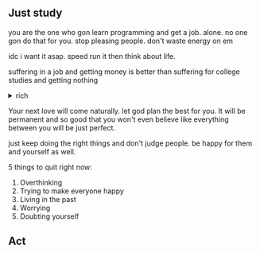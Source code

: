 ## Just study 
you are the one who gon learn programming and get a job. alone. no one gon do that for you. stop pleasing people. don't waste energy on em

idc i want it asap. speed run it then think about life.

suffering in a job and getting money is better than suffering for college studies and getting nothing 
<details>
<summary>rich</summary>
  
### Proper amount of work and proper amount of sleep. Lil Baby Hustle
  
### You gonna see better days bro don't giveup. 
  
### work hard af. practice ur focus whenever possible.
  
idc i want it asap. speed run it then think about wanna live or die.
  
### I don't stop. work and sleep.
  
Time is important fr man. use this 19th year with high intensity and efficiency. every hour counts. extract this year. don't worry about future.

itna hardwork karo ki sabki phat jaye bas by knowing the hardwork you do.

get a job, go to bangalore, start making music and be the first Indian programmer , english rapper with global level shit.

I wanna be the best indian english rapper. touching electronic, pluggnb, mumble, supertrap.
First rapper mastered rapping over redda type, supertrap beats.

give urself a chance till 24 and do whatever the fuck it takes to become successful. if u didn't reach the state u wanted, if things didn't go well even after that then kill yourself. till then do whatever it takes. sacrifices, habits, speed, decisions, fuck distractions etc. no lame ass social media shit. no wasting time on changing profile pictures and shit.

this time won't come back. use it wisely. thinking and doing right things. average person keep swiping their phone.

take care of your brain.

staying calm, humble, smiling more, talking less, doing more, staying calm, focused and quick is my speciality.

work on it until it makes you rich
<details>
<summary>The state</summary>
  
  - SRT, Lamborghini, Rolls Royce
  
  - Mansion in Jabalpur, bangalore, LA, Houston TX, Silicon valley
  
  - Running my own software company
  
  - Doing good in music career. 1M+ monthly listeners
  
  - Doing concerts
  
  - Iced out chains
  
  - travelled to japan, la, paris and more.
</details>
 
<details>
<summary>Talk is cheap</summary><br>
Talk less, do more. There is no point of talking.

People are insecure. they do good posts, stories on ig to make them feel that they are doing something and are better.

Like I was posting beats on ig, yt to make myself feel that I was doing something coz in reality I was insecure and had no solid foundation.

My insecurities: Coding skills, english and looks.
</details>

---

evrything in life can be variable but my one thing will be constant.

I don't wanna be in jabalpur. I wanna level up so hard. no shit around me. 

I know material shit means nothing. but i don't wanna just talk about being highly successful. I wanna be successful. idc imma grind like a demon till 24.

Just tell me what to finish. I start and do that. no lame ass comfort shit.

there is a way for everything. don't be lazy or play your mind to not to do it. atleast give it a try. it's better than wasting time on social media.

![Screenshot (84)](https://user-images.githubusercontent.com/59761032/169660826-2d1584ed-61d4-4aa3-8f97-00132f3533b9.png)

kuch bhi khrab ho jaye. kuch bhi chala jaye but apni life mat khrab kr lena

dusro se jitna kam expect kar sakte ho karo and zyada se zyada accept karo.

find reasons to live. not excuses to die.

I wanna be rich so that i can take my girl to [japan and travel the whole country](https://youtu.be/IuTDuvYr7f0). not just japan but so many diff cool countries.

finna put my bitch in my srt, do dougnuts and make her scream xD

I ain't gon run behind no bitch until I get rich. That's it. That's my rule. if any bitch really wants me then she'll get me anyhow.

Building a lifestyle is hard. getting a girl is easy. weak lazy people go for a girl


I don't know what the fuck you thought this was, ho, you don't got no money
  
Everything we do is real, we makin' some money, bitch, we don't got time to play ☔️

</details>


Your next love will come naturally. let god plan the best for you. It will be permanent and so good that you won't even believe like everything between you will be just perfect.

just keep doing the right things and don't judge people. be happy for them and yourself as well.

5 things to quit right now:

1. Overthinking
2. Trying to make everyone happy
3. Living in the past
4. Worrying
5. Doubting yourself

## Act

